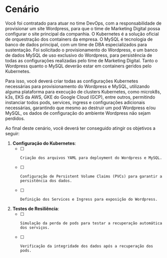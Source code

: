# Cenário

Você foi contratado para atuar no time DevOps, com a responsabilidade de provisionar um site Wordpress, para que o time de Marketing Digital possa configurar o site principal da companhia. O Kubernetes é a solução oficial de orquestração dos containers da empresa. O MySQL é tecnologia de banco de dados principal, com um time de DBA especializados para sustentação. Foi solicitado o provisionamento do Wordpress, e um banco de dados MySQL de uso exclusivo do Wordpress, para persistência de todas as configurações realizadas pelo time de Marketing Digital. Tanto o Wordpress quanto o MySQL deverão estar em containers geridos pelo Kubernetes.

Para isso, você deverá criar todas as configurações Kubernetes necessárias para provisionamento do Wordpress e MySQL, utilizando alguma plataforma para execução de clusters Kubernetes, como microk8s, k3s, EKS da AWS, GKE do Google Cloud (GCP), entre outros, permitindo instanciar todos pods, services, ingress e configurações adicionais necessárias, garantindo que mesmo ao destruir um pod Wordpress e/ou MySQL, os dados de configuração do ambiente Wordpress não sejam perdidos.

Ao final deste cenário, você deverá ter conseguido atingir os objetivos a seguir:
1. **Configuração do Kubernetes**:
    - [ ]     Criação dos arquivos YAML para deployment do Wordpress e MySQL.
    - [ ]     Configuração de Persistent Volume Claims (PVCs) para garantir a persistência dos dados.
    - [ ]     Definição dos Services e Ingress para exposição do Wordpress.
2. **Testes de Resiliência**:
    - [ ]     Simulação da perda de pods para testar a recuperação automática dos serviços.
    - [ ]     Verificação da integridade dos dados após a recuperação dos pods.
